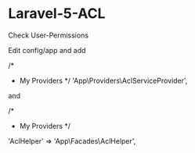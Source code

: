 Laravel-5-ACL
=============

Check User-Permissions


Edit config/app and add

/*
 * My Providers
 */
'App\Providers\AclServiceProvider',

and

/*
 * My Providers
 */

'AclHelper'     => 'App\Facades\AclHelper',
